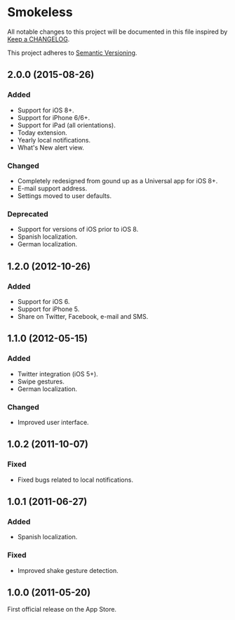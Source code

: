 # Smokeless

All notable changes to this project will be documented in this file inspired by [Keep a CHANGELOG](http://keepachangelog.com).

This project adheres to [Semantic Versioning](http://semver.org/).

## 2.0.0 (2015-08-26)

### Added
- Support for iOS 8+.
- Support for iPhone 6/6+.
- Support for iPad (all orientations).
- Today extension.
- Yearly local notifications.
- What's New alert view.

### Changed
- Completely redesigned from gound up as a Universal app for iOS 8+.
- E-mail support address.
- Settings moved to user defaults.

### Deprecated
- Support for versions of iOS prior to iOS 8.
- Spanish localization.
- German localization.

## 1.2.0 (2012-10-26)

### Added
- Support for iOS 6.
- Support for iPhone 5.
- Share on Twitter, Facebook, e-mail and SMS.

## 1.1.0 (2012-05-15)

### Added
- Twitter integration (iOS 5+).
- Swipe gestures.
- German localization.

### Changed
- Improved user interface.

## 1.0.2 (2011-10-07)

### Fixed
- Fixed bugs related to local notifications.

## 1.0.1 (2011-06-27)

### Added
- Spanish localization.

### Fixed
- Improved shake gesture detection.

## 1.0.0 (2011-05-20)

First official release on the App Store.
